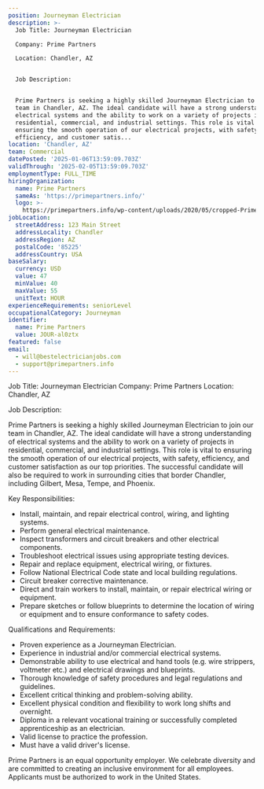 ```yaml
---
position: Journeyman Electrician
description: >-
  Job Title: Journeyman Electrician

  Company: Prime Partners

  Location: Chandler, AZ


  Job Description:


  Prime Partners is seeking a highly skilled Journeyman Electrician to join our
  team in Chandler, AZ. The ideal candidate will have a strong understanding of
  electrical systems and the ability to work on a variety of projects in
  residential, commercial, and industrial settings. This role is vital to
  ensuring the smooth operation of our electrical projects, with safety,
  efficiency, and customer satis...
location: 'Chandler, AZ'
team: Commercial
datePosted: '2025-01-06T13:59:09.703Z'
validThrough: '2025-02-05T13:59:09.703Z'
employmentType: FULL_TIME
hiringOrganization:
  name: Prime Partners
  sameAs: 'https://primepartners.info/'
  logo: >-
    https://primepartners.info/wp-content/uploads/2020/05/cropped-Prime-Partners-Logo-NO-BG-1-1.png
jobLocation:
  streetAddress: 123 Main Street
  addressLocality: Chandler
  addressRegion: AZ
  postalCode: '85225'
  addressCountry: USA
baseSalary:
  currency: USD
  value: 47
  minValue: 40
  maxValue: 55
  unitText: HOUR
experienceRequirements: seniorLevel
occupationalCategory: Journeyman
identifier:
  name: Prime Partners
  value: JOUR-al0ztx
featured: false
email:
  - will@bestelectricianjobs.com
  - support@primepartners.info
---
```




Job Title: Journeyman Electrician
Company: Prime Partners
Location: Chandler, AZ

Job Description:

Prime Partners is seeking a highly skilled Journeyman Electrician to join our team in Chandler, AZ. The ideal candidate will have a strong understanding of electrical systems and the ability to work on a variety of projects in residential, commercial, and industrial settings. This role is vital to ensuring the smooth operation of our electrical projects, with safety, efficiency, and customer satisfaction as our top priorities. The successful candidate will also be required to work in surrounding cities that border Chandler, including Gilbert, Mesa, Tempe, and Phoenix.

Key Responsibilities:

- Install, maintain, and repair electrical control, wiring, and lighting systems.
- Perform general electrical maintenance.
- Inspect transformers and circuit breakers and other electrical components.
- Troubleshoot electrical issues using appropriate testing devices.
- Repair and replace equipment, electrical wiring, or fixtures.
- Follow National Electrical Code state and local building regulations.
- Circuit breaker corrective maintenance.
- Direct and train workers to install, maintain, or repair electrical wiring or equipment.
- Prepare sketches or follow blueprints to determine the location of wiring or equipment and to ensure conformance to safety codes.

Qualifications and Requirements:

- Proven experience as a Journeyman Electrician. 
- Experience in industrial and/or commercial electrical systems.
- Demonstrable ability to use electrical and hand tools (e.g. wire strippers, voltmeter etc.) and electrical drawings and blueprints.
- Thorough knowledge of safety procedures and legal regulations and guidelines.
- Excellent critical thinking and problem-solving ability.
- Excellent physical condition and flexibility to work long shifts and overnight.
- Diploma in a relevant vocational training or successfully completed apprenticeship as an electrician.
- Valid license to practice the profession.
- Must have a valid driver's license.

Prime Partners is an equal opportunity employer. We celebrate diversity and are committed to creating an inclusive environment for all employees. Applicants must be authorized to work in the United States.
